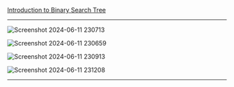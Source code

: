 
[Introduction to Binary Search Tree](https://takeuforward.org/binary-search-tree/introduction-to-binary-search-trees/)

<hr>

![Screenshot 2024-06-11 230713](https://github.com/Mehul237/A2Z-DSA-Course/assets/117193057/53537fad-e74f-400c-a8e4-9137ae6c1620)

![Screenshot 2024-06-11 230659](https://github.com/Mehul237/A2Z-DSA-Course/assets/117193057/bb415d44-cd47-4348-882f-c204135e8853)

![Screenshot 2024-06-11 230913](https://github.com/Mehul237/A2Z-DSA-Course/assets/117193057/599d822b-53cb-4b3d-90a3-0e177782939f)

![Screenshot 2024-06-11 231208](https://github.com/Mehul237/A2Z-DSA-Course/assets/117193057/467e78c9-09a1-4820-834a-d3f2a1615e95)

<hr>
